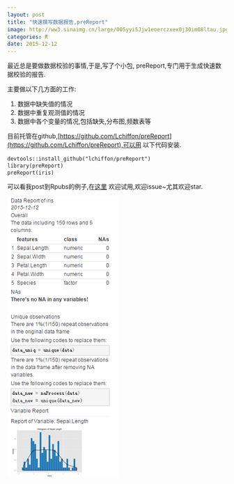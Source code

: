 ```yaml
---
layout: post
title: "快速撰写数据报告,preReport"
image: http://ww3.sinaimg.cn/large/005yyi5Jjw1eoerczxex0j30im08ltau.jpg
categories: R
date: 2015-12-12
---
```



最近总是要做数据校验的事情,于是,写了个小包,
preReport,专门用于生成快速数据校验的报告.

主要做以下几方面的工作:

1. 数据中缺失值的情况
2. 数据中重复观测值的情况
3. 数据中各个变量的情况,包括缺失,分布图,频数表等

目前托管在github,[https://github.com/Lchiffon/preReport](https://github.com/Lchiffon/preReport),可以用
以下代码安装.

```
devtools::install_github("lchiffon/preReport")
library(preReport)
preReport(iris)
```

可以看我post到Rpubs的例子,在[这里](http://rpubs.com/chiffon_9797/preReport)
欢迎试用,欢迎issue~尤其欢迎star.

![png](https://raw.githubusercontent.com/Lchiffon/preReport/master/new.png)
